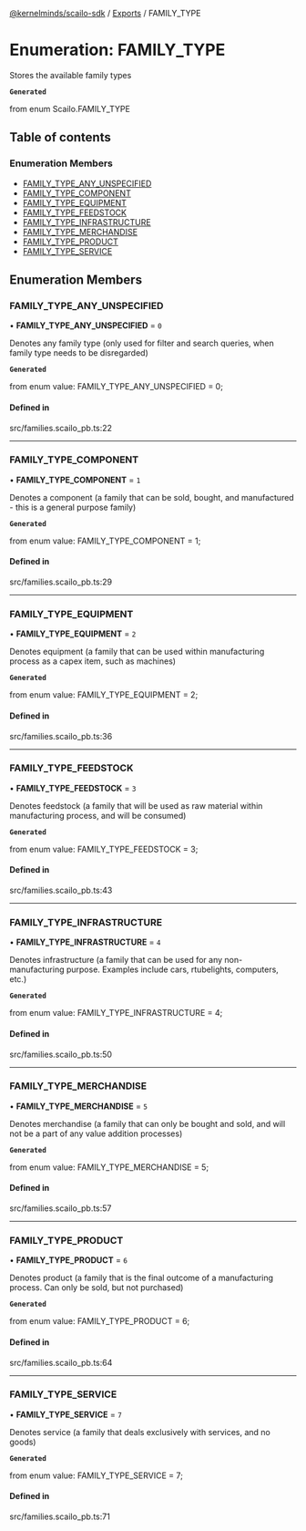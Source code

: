 [@kernelminds/scailo-sdk](../README.md) / [Exports](../modules.md) / FAMILY\_TYPE

# Enumeration: FAMILY\_TYPE

Stores the available family types

**`Generated`**

from enum Scailo.FAMILY_TYPE

## Table of contents

### Enumeration Members

- [FAMILY\_TYPE\_ANY\_UNSPECIFIED](FAMILY_TYPE.md#family_type_any_unspecified)
- [FAMILY\_TYPE\_COMPONENT](FAMILY_TYPE.md#family_type_component)
- [FAMILY\_TYPE\_EQUIPMENT](FAMILY_TYPE.md#family_type_equipment)
- [FAMILY\_TYPE\_FEEDSTOCK](FAMILY_TYPE.md#family_type_feedstock)
- [FAMILY\_TYPE\_INFRASTRUCTURE](FAMILY_TYPE.md#family_type_infrastructure)
- [FAMILY\_TYPE\_MERCHANDISE](FAMILY_TYPE.md#family_type_merchandise)
- [FAMILY\_TYPE\_PRODUCT](FAMILY_TYPE.md#family_type_product)
- [FAMILY\_TYPE\_SERVICE](FAMILY_TYPE.md#family_type_service)

## Enumeration Members

### FAMILY\_TYPE\_ANY\_UNSPECIFIED

• **FAMILY\_TYPE\_ANY\_UNSPECIFIED** = ``0``

Denotes any family type (only used for filter and search queries, when family type needs to be disregarded)

**`Generated`**

from enum value: FAMILY_TYPE_ANY_UNSPECIFIED = 0;

#### Defined in

src/families.scailo_pb.ts:22

___

### FAMILY\_TYPE\_COMPONENT

• **FAMILY\_TYPE\_COMPONENT** = ``1``

Denotes a component (a family that can be sold, bought, and manufactured - this is a general purpose family)

**`Generated`**

from enum value: FAMILY_TYPE_COMPONENT = 1;

#### Defined in

src/families.scailo_pb.ts:29

___

### FAMILY\_TYPE\_EQUIPMENT

• **FAMILY\_TYPE\_EQUIPMENT** = ``2``

Denotes equipment (a family that can be used within manufacturing process as a capex item, such as machines)

**`Generated`**

from enum value: FAMILY_TYPE_EQUIPMENT = 2;

#### Defined in

src/families.scailo_pb.ts:36

___

### FAMILY\_TYPE\_FEEDSTOCK

• **FAMILY\_TYPE\_FEEDSTOCK** = ``3``

Denotes feedstock (a family that will be used as raw material within manufacturing process, and will be consumed)

**`Generated`**

from enum value: FAMILY_TYPE_FEEDSTOCK = 3;

#### Defined in

src/families.scailo_pb.ts:43

___

### FAMILY\_TYPE\_INFRASTRUCTURE

• **FAMILY\_TYPE\_INFRASTRUCTURE** = ``4``

Denotes infrastructure (a family that can be used for any non-manufacturing purpose. Examples include cars, rtubelights, computers, etc.)

**`Generated`**

from enum value: FAMILY_TYPE_INFRASTRUCTURE = 4;

#### Defined in

src/families.scailo_pb.ts:50

___

### FAMILY\_TYPE\_MERCHANDISE

• **FAMILY\_TYPE\_MERCHANDISE** = ``5``

Denotes merchandise (a family that can only be bought and sold, and will not be a part of any value addition processes)

**`Generated`**

from enum value: FAMILY_TYPE_MERCHANDISE = 5;

#### Defined in

src/families.scailo_pb.ts:57

___

### FAMILY\_TYPE\_PRODUCT

• **FAMILY\_TYPE\_PRODUCT** = ``6``

Denotes product (a family that is the final outcome of a manufacturing process. Can only be sold, but not purchased)

**`Generated`**

from enum value: FAMILY_TYPE_PRODUCT = 6;

#### Defined in

src/families.scailo_pb.ts:64

___

### FAMILY\_TYPE\_SERVICE

• **FAMILY\_TYPE\_SERVICE** = ``7``

Denotes service (a family that deals exclusively with services, and no goods)

**`Generated`**

from enum value: FAMILY_TYPE_SERVICE = 7;

#### Defined in

src/families.scailo_pb.ts:71
